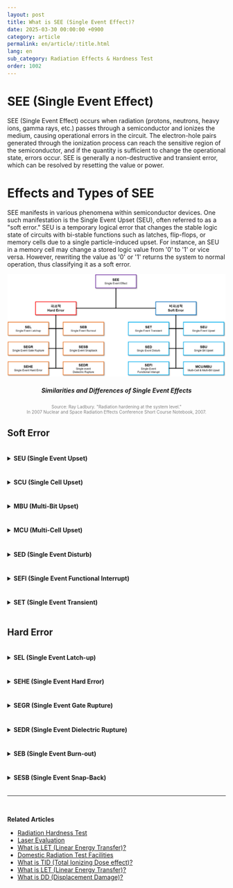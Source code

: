```yaml
---
layout: post
title: What is SEE (Single Event Effect)?
date: 2025-03-30 00:00:00 +0900
category: article
permalink: en/article/:title.html
lang: en
sub_category: Radiation Effects & Hardness Test
order: 1002
---
```


# SEE (Single Event Effect)

SEE (Single Event Effect) occurs when radiation (protons, neutrons, heavy ions, gamma rays, etc.) passes through a semiconductor and ionizes the medium, causing operational errors in the circuit. The electron-hole pairs generated through the ionization process can reach the sensitive region of the semiconductor, and if the quantity is sufficient to change the operational state, errors occur. SEE is generally a non-destructive and transient error, which can be resolved by resetting the value or power.

# Effects and Types of SEE

SEE manifests in various phenomena within semiconductor devices. One such manifestation is the Single Event Upset (SEU), often referred to as a "soft error." SEU is a temporary logical error that changes the stable logic state of circuits with bi-stable functions such as latches, flip-flops, or memory cells due to a single particle-induced upset. For instance, an SEU in a memory cell may change a stored logic value from '0' to '1' or vice versa. However, rewriting the value as '0' or '1' returns the system to normal operation, thus classifying it as a soft error. <br/>

<p align="center"> 
  <img src="/assets/Articles/SEE체계도.png" alt= "SEE structure diagram">
</p>

<div align="center"> 
<h5>Similarities and Differences of Single Event Effects</h5>
</div>

<p style="font-size: 10px; color: gray; text-align: center;">
Source: Ray Ladbury. "Radiation hardening at the system level."<br> In 2007 Nuclear and Space Radiation Effects Conference Short Course Notebook, 2007.</p>

<h2>Soft Error</h2>

<details>
<summary class="clickable-summary">
<h4  style="display:inline-block">
SEU (Single Event Upset)
</h4>
</summary>

This occurs when a single logic or information bit is upset. If the affected bits are physically adjacent or multiplexed into different words, it may manifest as a multi-bit upset. SEU refers to changes in logic values of storage circuits such as memory devices, latches, and registers. <br/>

</details>

<details>
<summary class="clickable-summary">
<h4  style="display:inline-block">
SCU (Single Cell Upset)
</h4>
</summary>

This is an SEU that affects only a single cell or logic bit (latch, flip-flop, etc.), as opposed to an MCU.

<p align="center"> 
  <img src="/assets/Articles/SCU.png">
</p>
<div align="center"> 
<h5>SCU</h5>
</div>
<br/>
</details>

<details>
<summary class="clickable-summary">
<h4  style="display:inline-block">
MBU (Multi-Bit Upset)
</h4>
</summary>
A single event that causes multiple upsets within the same logic word (e.g., frame/column/sector in FPGAs). It can also lead to multiple single-bit upsets across adjacent words.
<br/>
</details>

<details>
<summary class="clickable-summary">
<h4  style="display:inline-block">
MCU (Multi-Cell Upset)
</h4>
</summary>
An event that simultaneously flips multiple cells (e.g., memory cells or flip-flops) in an integrated circuit. These cells are often physically adjacent but may not be logically adjacent depending on layout and routing.
<p align="center"> 
  <img src="/assets/Articles/MCU.png">
</p>
<div align="center"> 
<h5>MCU</h5>
</div>
<br/>
</details>

<details>
<summary class="clickable-summary">
<h4  style="display:inline-block">
SED (Single Event Disturb)
</h4>
</summary>
A temporary instability in SRAM cells that may eventually return to a stable state. This condition is associated with SEU characteristics but may also result in soft errors if the unstable state lasts long enough to be read. SED appears as a voltage spike due to ion-induced charge separation at junctions. It is similar to SET but distinct in affecting stored states in logic elements.
<br/>
</details>

<details>
<summary class="clickable-summary">
<h4  style="display:inline-block">
SEFI (Single Event Functional Interrupt)
</h4>
</summary>
A SEE that causes a component to malfunction (reset, lock-up) in a detectable way without permanent damage. SEFIs are often related to SBU/MBU in control bits or registers and are recoverable through reset or power cycling. Unlike SELs, SEFIs do not typically cause high current. They may result in error bursts or long functional outages.
<br/>
</details>

<details>
<summary class="clickable-summary">
<h4  style="display:inline-block">
SET (Single Event Transient)
</h4>
</summary>
A short-lived impulse generated by a SEE in a combinational logic output gate. If latched during an active clock edge, it can propagate as an error. SET propagation can be suppressed by logical, temporal, or electrical masking. In ASICs, more than 90% of SETs are masked, with only 10% potentially resulting in upsets. Larger ASICs increase SET occurrence exponentially. Analog SETs (ASETs) may generate spurious signals, affecting digital logic.
<br/>
</details>

<h2>Hard Error</h2>

<details>
<summary class="clickable-summary">
<h4  style="display:inline-block">
SEL (Single Event Latch-up)
</h4>
</summary>
A high-current abnormal state triggered by parasitic thyristor activation, persisting until power is reset. SEL can result in overheating or localized metal fusing. Micro-SELs are usually non-destructive and harder to detect due to small current increases.
<br/>
</details>

<details>
<summary class="clickable-summary">
<h4  style="display:inline-block">
SEHE (Single Event Hard Error)
</h4>
</summary>
A hard error caused by a single radiation strike, highlighting irreversible damage such as substrate destruction beyond the scope of SEU.
<br/>
</details>

<details>
<summary class="clickable-summary">
<h4  style="display:inline-block">
SEGR (Single Event Gate Rupture)
</h4>
</summary>
A failure event in MOSFETs caused by particle impact, damaging the gate oxide and increasing leakage currents, leading to device failure.
<br/>
</details>

<details>
<summary class="clickable-summary">
<h4  style="display:inline-block">
SEDR (Single Event Dielectric Rupture)
</h4>
</summary>
A breakdown of dielectric material induced by radiation. Though observed in tests, SEDR has not been reported in space missions and is largely of academic interest.
<br/>
</details>

<details>
<summary class="clickable-summary">
<h4  style="display:inline-block">
SEB (Single Event Burn-out)
</h4>
</summary>
A destructive high-current state in power transistors caused by a single particle impact. It may lead to permanent failure and tends to occur less frequently at higher temperatures.
<br/>
</details>

<details>
<summary class="clickable-summary">
<h4  style="display:inline-block">
SESB (Single Event Snap-Back)
</h4>
</summary>
Similar to SEL, this occurs when avalanche multiplication triggers a parasitic path in the affected transistor, which remains conducting until reset.
</details>

---

<br/>

**Related Articles**

* [Radiation Hardness Test](/en/article/3.radiation-hardness-test.html)
* [Laser Evaluation](/en/article/4.laser-evaluation.html)
* [What is LET (Linear Energy Transfer)?](/en/article/6.let.html)
* [Domestic Radiation Test Facilities](/en/article/19.domestic-radiation-facilities.html)
* [What is TID (Total Ionizing Dose effect)?](/en/article/7.tid.html)
* [What is LET (Linear Energy Transfer)?](/en/article/6.let.html)
* [What is DD (Displacement Damage)?](/en/article/18.dd.html)
